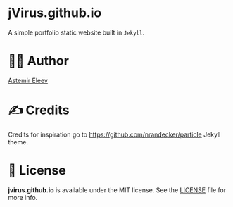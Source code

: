 # jVirus.github.io
A simple portfolio static website built in `Jekyll`.

# 👨‍💻 Author
[Astemir Eleev](https://github.io/jvirus)

# ✍️ Credits
Credits for inspiration go to https://github.com/nrandecker/particle Jekyll theme.

# 🔖 License
**jvirus.github.io** is available under the MIT license. See the [LICENSE]() file for more info.
